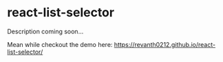 # react-list-selector

Description coming soon...

Mean while checkout the demo here: https://revanth0212.github.io/react-list-selector/
